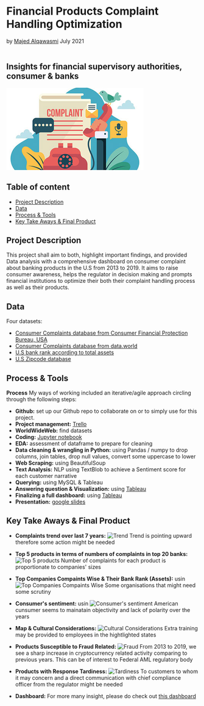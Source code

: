 # Financial Products Complaint Handling Optimization
by [Majed Alqawasmi](https://github.com/MajedAlqawasmi) July 2021
<br/><br/>
##  Insights for financial supervisory authorities, consumer & banks 
![Consumer Complaints](Customer-Complaints.jpg)

## Table of content

- [Project Description](https://github.com/MajedAlqawasmi/final_project_ironhac/blob/main/README.md#project-brief)
- [Data](https://github.com/MajedAlqawasmi/final_project_ironhac/blob/main/README.md#data)
- [Process & Tools](https://github.com/MajedAlqawasmi/final_project_ironhac/blob/main/README.md#process--tools)
- [Key Take Aways & Final Product](https://github.com/MajedAlqawasmi/final_project_ironhac/blob/main/README.md#key-take-aways)

## Project Description
This project shall aim to both, highlight important findings, and provided Data analysis with a comprehensive dashboard on consumer complaint about banking products in the U.S from 2013 to 2019. It aims to raise consumer awareness, helps the regulator in decision making and prompts financial institutions to optimize their both their complaint handling process as well as their products. 

## Data
Four datasets: 
- [Consumer Complaints database from Consumer Financial Protection Bureau, USA](https://www.consumerfinance.gov/data-research/consumer-complaints/) 
- [Consumer Complaints database from data.world](https://data.world/cfpb/consumer-complaints/workspace/file?filename=complaint_data.csv)
- [U.S bank rank according to total assets](https://www.usbanklocations.com/bank-rank/total-assets.html?d=2021-03-31)
- [U.S Zipcode database](https://simplemaps.com/data/us-zips)

## Process & Tools

**Process**
My ways of working included an iterative/agile approach circling through the following steps:

- **Github:** set up our Github repo to collaborate on or to simply use for this project. <br/>
- **Project management:** [Trello](https://trello.com/b/UOn2CIdn/ironhack-final-project)
- **WorldWideWeb:** find datasets<br/>
- **Coding:** [Jupyter notebook](https://github.com/MajedAlqawasmi/final_project_ironhac/blob/main/final_project.ipynb)
- **EDA:** assessment of dataframe to prepare for cleaning<br/>
- **Data cleaning & wrangling in Python:** using Pandas / numpy to drop columns, join tables, drop null values, convert some uppercase to lower<br/>
- **Web Scraping:** using BeautifulSoup<br/>
- **Text Analysis:** NLP using TextBlob to achieve a Sentiment score for each customer narrative<br/>
- **Querying:** using MySQL & Tableau<br/>
- **Answering question & Visualization:** using [Tableau](https://public.tableau.com/views/Happiness_16250058634520/Top5CorrelationDive?:language=en-US&:display_count=n&:origin=viz_share_link)<br/>
- **Finalizing a full dashboard:** using [Tableau](https://public.tableau.com/views/Happiness_16250058634520/Top5CorrelationDive?:language=en-US&:display_count=n&:origin=viz_share_link)<br/>
- **Presentation:** [google slides](https://docs.google.com/presentation/d/1rhUcAz9iLyuiL-HABICM4ZkHcmgFSo7NMqwrWDgCZaU/edit?usp=sharing)

## Key Take Aways & Final Product

- **Complaints trend over last 7 years:** ![Trend](https://github.com/MajedAlqawasmi/final_project_ironhac/blob/main/complaints_over_years.PNG) Trend is pointing upward therefore some action might be needed
- **Top 5 products in terms of numbers of complaints in top 20 banks:** ![Top 5 products](https://github.com/MajedAlqawasmi/final_project_ironhac/blob/main/top5product20banks.PNG) Number of complaints for each product is proportionate to companies' sizes
- **Top Companies Compaints Wise & Their Bank Rank (Assets):** usin ![Top Companies Compaints Wise](https://github.com/MajedAlqawasmi/final_project_ironhac/blob/main/top_bank_compliants-wise.PNG) Some organisations that might need some scrutiny
- **Consumer's sentiment:** usin ![Consumer's sentiment](https://github.com/MajedAlqawasmi/final_project_ironhac/blob/main/consumer_sentiment.PNG) American cunsumer seems to mainatain objectivity and lack of polarity over the years
- **Map & Cultural Considerations:** ![Cultural Considerations](https://github.com/MajedAlqawasmi/final_project_ironhac/blob/main/sentiment_map.PNG) Extra training may be provided to employees in the hightlighted states
- **Products Susceptible to Fraud Related:** ![Fraud](https://github.com/MajedAlqawasmi/final_project_ironhac/blob/main/products_susceptible_fraud.PNG) From 2013 to 2019, we see a sharp increase in cryptocurrency related activity comparing to previous years. This can be of interest to Federal AML regulatory body
- **Products with Response Tardiness:** ![Tardiness](https://github.com/MajedAlqawasmi/final_project_ironhac/blob/main/products_tardiness.PNG) To customers to whom it may concern and a direct communication with chief compliance officer from the regulator might be needed 

- **Dashboard:** For more many insight, please do check out [this dashboard](https://public.tableau.com/shared/H28TMMJNF?:display_count=n&:origin=viz_share_link)<br/>
